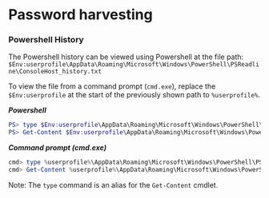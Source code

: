 # Password harvesting

### Powershell History

The Powershell history can be viewed using Powershell at the file path: `$Env:userprofile\AppData\Roaming\Microsoft\Windows\PowerShell\PSReadline\ConsoleHost_history.txt`

To view the file from a command prompt (`cmd.exe`), replace the `$Env:userprofile` at the start of the previously shown path to `%userprofile%`.

_**Powershell**_

```powershell
PS> type $Env:userprofile\AppData\Roaming\Microsoft\Windows\PowerShell\PSReadline\ConsoleHost_history.txt
PS> Get-Content $Env:userprofile\AppData\Roaming\Microsoft\Windows\PowerShell\PSReadline\ConsoleHost_history.txt
```

_**Command prompt (cmd.exe)**_

```powershell
cmd> type %userprofile%\AppData\Roaming\Microsoft\Windows\PowerShell\PSReadline\ConsoleHost_history.txt
cmd> Get-Content %userprofile%\AppData\Roaming\Microsoft\Windows\PowerShell\PSReadline\ConsoleHost_history.txt
```

Note: The `type` command is an alias for the `Get-Content` cmdlet.
